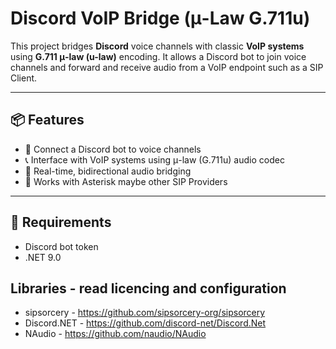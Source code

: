 # Discord VoIP Bridge (μ-Law G.711u)

This project bridges **Discord** voice channels with classic **VoIP systems** using **G.711 μ-law (u-law)** encoding.
It allows a Discord bot to join voice channels and forward and receive audio from a VoIP endpoint such as a SIP Client.

---

## 📦 Features

- 🎤 Connect a Discord bot to voice channels
- 📞 Interface with VoIP systems using μ-law (G.711u) audio codec
- 🔁 Real-time, bidirectional audio bridging
- 📡 Works with Asterisk maybe other SIP Providers
---

## 🧰 Requirements
- Discord bot token
- .NET 9.0

## Libraries - read licencing and configuration
- sipsorcery - https://github.com/sipsorcery-org/sipsorcery
- Discord.NET - https://github.com/discord-net/Discord.Net
- NAudio - https://github.com/naudio/NAudio
